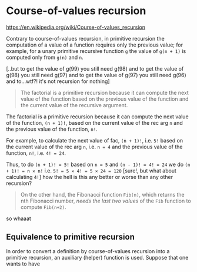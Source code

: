 # Course-of-values recursion

https://en.wikipedia.org/wiki/Course-of-values_recursion



Contrary to course-of-values recursion, in primitive recursion the computation of a value of a function requires only the previous value; for example, for a unary primitive recursive function `g` the value of `g(n + 1)` is computed only from `g(n)` and `n`.

[..but to get the value of g(99) you still need g(98) and to get the value of g(98) you still need g(97) and to get the value of g(97) you still need g(96) and to...wtf?! it's not recursion for nothing]

>The factorial is a primitive recursion because it can compute the next value of the function based on the previous value of the function and the current value of the recursive argument.

The factorial is a primitive recursion because it can compute the next value of the function, `(n + 1)!`, based on the current value of the rec arg `n` and the previous value of the function, `n!`.

For example, 
to calculate the next value of fac, `(n + 1)!`, i.e. `5!` 
based on the current value of the rec arg `n`, i.e. `n = 4` 
and the previous value of the function, `n!`, i.e. `4! = 24`.

Thus, to do `(n + 1)! = 5!` 
based on `n = 5` and `(n - 1)! = 4! = 24` 
we do
`(n + 1)! = n ⨯ n!`
i.e. 
`5! = 5 ⨯ 4! = 5 ⨯ 24 = 120`
[sure!, but what about calculating `4!`]
how the hell is this any better or worse than any other recursion?


>On the other hand, the Fibonacci function `Fib(n)`, which returns the nth Fibonacci number, *needs the last two values* of the `Fib` function to compute `Fib(n+2)`.

so whaaat

## Equivalence to primitive recursion

In order to convert a definition by course-of-values recursion into a primitive recursion, an auxiliary (helper) function is used. Suppose that one wants to have
